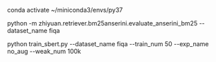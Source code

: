 conda activate ~/miniconda3/envs/py37

python -m zhiyuan.retriever.bm25anserini.evaluate_anserini_bm25 --dataset_name fiqa

python train_sbert.py --dataset_name fiqa --train_num 50 --exp_name no_aug --weak_num 100k